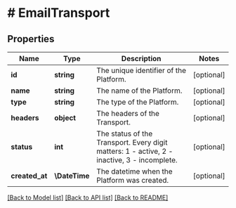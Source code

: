 # # EmailTransport

## Properties

Name | Type | Description | Notes
------------ | ------------- | ------------- | -------------
**id** | **string** | The unique identifier of the Platform. | [optional]
**name** | **string** | The name of the Platform. | [optional]
**type** | **string** | The type of the Platform. | [optional]
**headers** | **object** | The headers of the Transport. | [optional]
**status** | **int** | The status of the Transport. Every digit matters: 1 - active, 2 - inactive, 3 - incomplete. | [optional]
**created_at** | **\DateTime** | The datetime when the Platform was created. | [optional]

[[Back to Model list]](../../README.md#models) [[Back to API list]](../../README.md#endpoints) [[Back to README]](../../README.md)
